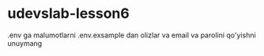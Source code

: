 # udevslab-lesson6
.env ga malumotlarni .env.exsample dan olizlar va email va parolini qo'yishni unuymang
